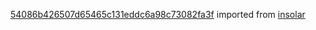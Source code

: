 [54086b426507d65465c131eddc6a98c73082fa3f](https://github.com/insolar/insolar/commit/54086b426507d65465c131eddc6a98c73082fa3f) imported from [insolar](https://github.com/insolar/insolar)
